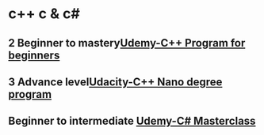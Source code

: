 # c++ c & c#

## 2  Beginner to mastery[Udemy-C++ Program for beginners](https://drive.google.com/drive/folders/1_G-22Gpic4_QjzE1jgQoBqTJlOqXn4qH?usp=sharing)
## 3 Advance level[Udacity-C++ Nano degree program](https://drive.google.com/drive/folders/1BFkKi9nm2UshLlt5zW7mGZI2JH2dE39k?usp=sharing)
## Beginner to intermediate [Udemy-C# Masterclass](https://drive.google.com/drive/folders/1-jpFUQaxMTYxULraI2-uWKEOt7FnvoJT?usp=sharing)

